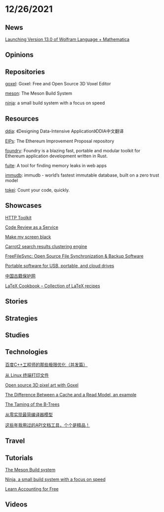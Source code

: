 # 12/26/2021

## News
[Launching Version 13.0 of Wolfram Language + Mathematica](https://blog.wolfram.com/2021/12/13/launching-version-13-0-of-wolfram-language-mathematica/)

## Opinions

## Repositories
[goxel](https://github.com/guillaumechereau/goxel): Goxel: Free and Open Source 3D Voxel Editor

[meson](https://github.com/mesonbuild/meson): The Meson Build System

[ninja](https://github.com/ninja-build/ninja): a small build system with a focus on speed

## Resources
[ddia](https://github.com/Vonng/ddia): 《Designing Data-Intensive Application》DDIA中文翻译

[EIPs](https://github.com/ethereum/EIPs): The Ethereum Improvement Proposal repository

[foundry](https://github.com/gakonst/foundry): Foundry is a blazing fast, portable and modular toolkit for Ethereum application development written in Rust.

[fuite](https://github.com/nolanlawson/fuite): A tool for finding memory leaks in web apps

[immudb](https://github.com/codenotary/immudb): immudb - world’s fastest immutable database, built on a zero trust model

[tokei](https://github.com/XAMPPRocky/tokei): Count your code, quickly.

## Showcases
[HTTP Toolkit](https://httptoolkit.tech/)

[Code Review as a Service](https://www.pullrequest.com/)

[Make my screen black](https://allblackscreen.com/)

[Carrot2 search results clustering engine](https://search.carrot2.org/#/search/web)

[FreeFileSync: Open Source File Synchronization & Backup Software](https://freefilesync.org/)

[Portable software for USB, portable, and cloud drives](https://portableapps.com/)

[中国古籍保护网](http://www.nlc.cn/pcab/zy/zhgj_zyk/)

[LaTeX Cookbook – Collection of LaTeX recipes](https://latex-cookbook.net/)

## Stories


## Strategies


## Studies

## Technologies
[百度C++工程师的那些极限优化（并发篇）](https://juejin.cn/post/6974644761391005727)

[从 Linux 终端打印文件](https://linux.cn/article-14099-1.html)

[Open source 3D pixel art with Goxel](https://opensource.com/article/21/12/3d-pixel-art-goxel)

[The Difference Between a Cache and a Read Model, an example](https://blog.arkency.com/difference-between-cache-and-read-model-an-example/)

[The Taming of the B-Trees](https://www.scylladb.com/2021/11/23/the-taming-of-the-b-trees/)

[从零实现最简编译器模型](https://juejin.cn/post/7044180278570385421)

[这些年我用过的API文档工具，个个是精品！](https://mp.weixin.qq.com/s/bETiShLbNdpQHPW6Von58g)

## Travel

## Tutorials
[The Meson Build system](https://mesonbuild.com/)

[Ninja, a small build system with a focus on speed](https://ninja-build.org/)

[Learn Accounting for Free](https://www.accountingcoach.com/)

## Videos
